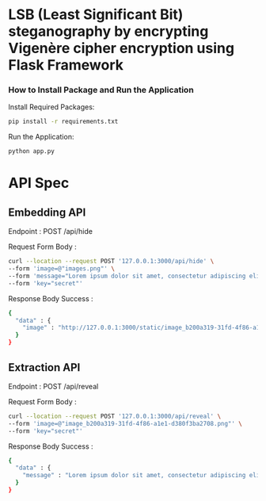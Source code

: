 # LSB (Least Significant Bit) steganography by encrypting Vigenère cipher encryption using Flask Framework

### How to Install Package and Run the Application
Install Required Packages: 
```bash
pip install -r requirements.txt
```

Run the Application:
```bash
python app.py
```


# API Spec

## Embedding API

Endpoint :  POST /api/hide 

Request Form Body :

```bash
curl --location --request POST '127.0.0.1:3000/api/hide' \
--form 'image=@"images.png"' \
--form 'message="Lorem ipsum dolor sit amet, consectetur adipiscing elit."' \
--form 'key="secret"'
```

Response Body Success :

```bash
{
  "data" : {
    "image" : "http://127.0.0.1:3000/static/image_b200a319-31fd-4f86-a1e1-d380f3ba2708.png",
  }
}
```

## Extraction API

Endpoint : POST /api/reveal

Request Form Body :

```bash
curl --location --request POST '127.0.0.1:3000/api/reveal' \
--form 'image=@"image_b200a319-31fd-4f86-a1e1-d380f3ba2708.png"' \
--form 'key="secret"'
```

Response Body Success : 

```bash
{
  "data" : {
    "message" : "Lorem ipsum dolor sit amet, consectetur adipiscing elit."
  }
}
```

